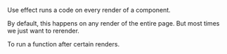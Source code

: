<p>
Use effect runs a code on every render of a component. 

By default, this happens on any render of the entire page.  But most times we just want to rerender.

To run a function after certain renders.

</p>